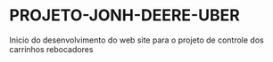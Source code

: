 # PROJETO-JONH-DEERE-UBER
Inicio do desenvolvimento do web site para o projeto de controle dos carrinhos rebocadores
